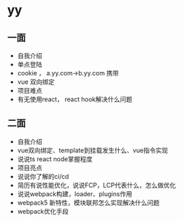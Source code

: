 # yy

## 一面
- 自我介绍
- 单点登陆
- cookie ， a.yy.com->b.yy.com 携带
- vue 双向绑定
- 项目难点
- 有无使用react， react hook解决什么问题

## 二面
- 自我介绍
- vue双向绑定、template到挂载发生什么、vue指令实现
- 说说ts react node掌握程度
- 项目亮点
- 说说你了解的ci/cd
- 简历有说性能优化，说说FCP，LCP代表什么，怎么做优化
- 说说webpack构建，loader、plugins作用
- webpack5 新特性，模块联邦怎么实现解决什么问题
- webpack优化手段